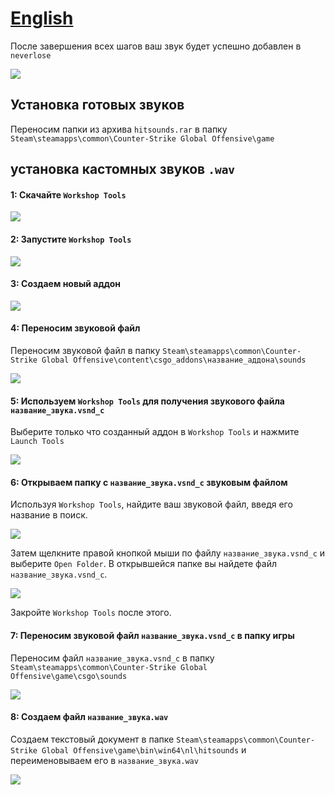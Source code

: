 # [English](../main/README.en.md)

После завершения всех шагов ваш звук будет успешно добавлен в `neverlose`

![](https://i.imgur.com/nHfrOjq.png)

## Установка готовых звуков

Переносим папки из архива `hitsounds.rar` в папку `Steam\steamapps\common\Counter-Strike Global Offensive\game`

## установка кастомных звуков `.wav`

#### 1: Скачайте `Workshop Tools`

![](https://i.imgur.com/WNHynuj.png)

#### 2: Запустите `Workshop Tools`

![](https://i.imgur.com/h2t7kOr.png.png)

#### 3: Создаем новый аддон

![](https://i.imgur.com/r4KHj0Y.png)

#### 4: Переносим звуковой файл

Переносим звуковой файл в папку `Steam\steamapps\common\Counter-Strike Global Offensive\content\csgo_addons\название_аддона\sounds`

![](https://i.imgur.com/zbQ33Cx.png)

#### 5: Используем `Workshop Tools` для получения звукового файла `название_звука.vsnd_c`

Выберите только что созданный аддон в `Workshop Tools` и нажмите `Launch Tools`

![](https://i.imgur.com/euRZghz.png)

#### 6: Открываем папку с `название_звука.vsnd_c` звуковым файлом

Используя `Workshop Tools`, найдите ваш звуковой файл, введя его название в поиск.

![](https://i.imgur.com/mT5AWrg.png)

Затем щелкните правой кнопкой мыши по файлу `название_звука.vsnd_c` и выберите `Open Folder`. В открывшейся папке вы найдете файл `название_звука.vsnd_c`.

![](https://i.imgur.com/l9OIhWJ.png)

Закройте `Workshop Tools` после этого.

####  7: Переносим звуковой файл `название_звука.vsnd_c` в папку игры

Переносим файл `название_звука.vsnd_c` в папку `Steam\steamapps\common\Counter-Strike Global Offensive\game\csgo\sounds`

![](https://i.imgur.com/vppskLy.png)

#### 8: Создаем файл `название_звука.wav`

Создаем текстовый документ в папке `Steam\steamapps\common\Counter-Strike Global Offensive\game\bin\win64\nl\hitsounds` и переименовываем его в `название_звука.wav`

![](https://i.imgur.com/C3wv41P.png)
